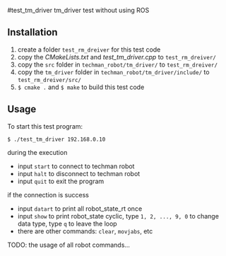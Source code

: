 #test_tm_driver
tm_driver test without using ROS

## Installation
1. create a folder ```test_rm_dreiver``` for this test code
2. copy the *CMakeLists.txt* and *test_tm_driver.cpp* to ```test_rm_dreiver/```
3. copy the ```src``` folder in ```techman_robot/tm_driver/``` to ```test_rm_dreiver/```
4. copy the ```tm_driver``` folder in ```techman_robot/tm_driver/include/``` to ```test_rm_dreiver/src/```
5. ```$ cmake .``` and ```$ make``` to build this test code

## Usage
To start this test program:
```
$ ./test_tm_driver 192.168.0.10
```
during the execution
* input ```start``` to connect to techman robot
* input ```halt``` to disconnect to techman robot
* input ```quit``` to exit the program

if the connection is success
* input ```datart``` to print all robot_state_rt once
* input ```show``` to print robot_state cyclic, type ```1, 2, ..., 9, 0``` to change data type, type ```q``` to leave the loop
* there are other commands: ```clear```, ```movjabs```, etc

TODO: the usage of all robot commands...
